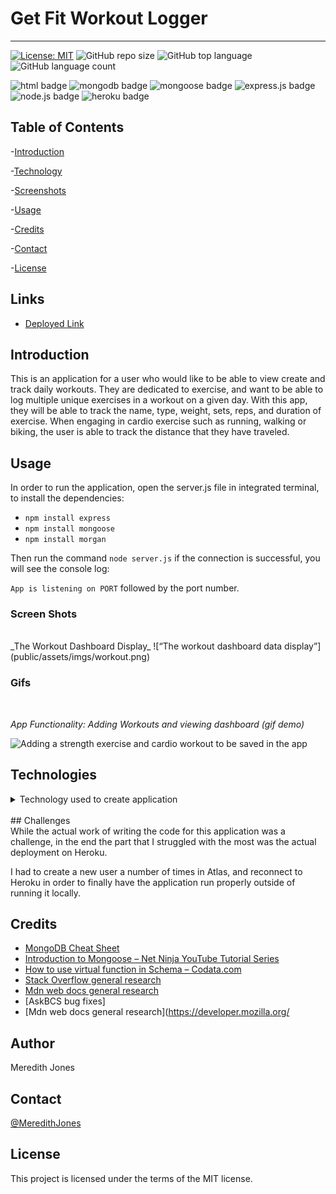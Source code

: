 # Get Fit Workout Logger
***
[![License: MIT](https://img.shields.io/badge/License-MIT-yellow.svg)](https://opensource.org/licenses/MIT)
![GitHub repo size](https://img.shields.io/github/repo-size/meredithajones/get_fit?logo=github)
![GitHub top language](https://img.shields.io/github/languages/top/meredithajones/get_fit?color=green&logo=github&logoColor=green)
![GitHub language count](https://img.shields.io/github/languages/count/meredithajones/get_fit)

![html badge](https://img.shields.io/badge/html5%20-%23E34F26.svg?&style=for-the-badge&logo=html5&logoColor=white)
![mongodb badge](https://img.shields.io/badge/MongoDB-%234ea94b.svg?&style=for-the-badge&logo=mongodb&logoColor=white)
![mongoose badge](https://img.shields.io/badge/Mongoose-%23800.svg?&style=for-the-badge&logoColor=white)
![express.js badge](https://img.shields.io/badge/express.js%20-%23404d59.svg?&style=for-the-badge)
![node.js badge](https://img.shields.io/badge/node.js%20-%2343853D.svg?&style=for-the-badge&logo=node.js&logoColor=white)
![heroku badge](https://img.shields.io/badge/heroku%20-%23430098.svg?&style=for-the-badge&logo=heroku&logoColor=white)

## Table of Contents

-[Introduction](#Introduction)

-[Technology](#Technologies)

-[Screenshots](#Screenshots)
   
-[Usage](#Usage)

-[Credits](#Credits)

-[Contact](#Contact)

-[License](#License) 


## Links

* [Deployed Link](https://morning-reef-44056.herokuapp.com/)

## Introduction
 This is an application for a user who would like to be able to view create and track daily workouts. They are dedicated to exercise, and want to be able to log multiple unique exercises in a workout on a given day. With this app, they will be able to track the name, type, weight, sets, reps, and duration of exercise. When engaging in cardio exercise such as running, walking or biking, the user is able to track the distance that they have traveled. 

## Usage 
In order to run the application, open the server.js file in integrated terminal, to install the dependencies:
* `npm install express`
* `npm install mongoose`
* `npm install morgan`

Then run the command `node server.js` if the connection is successful, you will see the console log:

 `App is listening on PORT` followed by the port number. 
<br>

### Screen Shots
<br>
_The Workout Dashboard Display_
![“The workout dashboard data display”](public/assets/imgs/workout.png)

 ### Gifs
<br>

 _App Functionality: Adding Workouts and viewing dashboard (gif demo)_
<br>

![ Adding a strength exercise and cardio workout to be saved in the app](public/assets/imgs/gifs/workout.gif)



## Technologies
<details>
<summary>Technology used to create application</summary>


* Mongodb

* Mongoose

* Nodejs

* HTML

* CSS 
	

</details>

<br>
## Challenges
<br>
 While the actual work of writing the code for this application was a challenge, in the end the part that I struggled with the most was the actual deployment on Heroku. 

I had to create a new user a number of times in Atlas, and reconnect to Heroku in order to finally have the application run properly outside of running it locally. 


## Credits

* [MongoDB Cheat Sheet](https://gist.github.com/bradtraversy/f407d642bdc3b31681bc7e56d95485b6) 
* [Introduction to Mongoose – Net Ninja YouTube Tutorial Series](https://www.youtube.com/watch?v=P1qaEuJrcGA) 
* [How to use virtual function in Schema – Codata.com ](https://www.codota.com/code/javascript/functions/mongoose/Schema/virtual) 
* [Stack Overflow general research](https://stackoverflow.com/) 
* [Mdn web docs general research](https://developer.mozilla.org/en-US/)
* [AskBCS bug fixes]
* [Mdn web docs general research](https://developer.mozilla.org/

## Author
 Meredith Jones

## Contact
 [@MeredithJones](https://github.com/meredithajones)

## License 
This project is licensed under the terms of the MIT license.